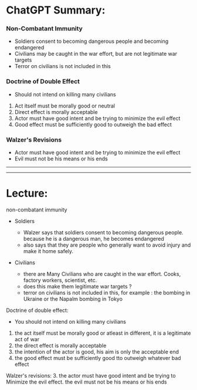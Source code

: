 # ChatGPT Summary:
### Non-Combatant Immunity

-   Soldiers consent to becoming dangerous people and becoming endangered
-   Civilians may be caught in the war effort, but are not legitimate war targets
-   Terror on civilians is not included in this

### Doctrine of Double Effect

-   Should not intend on killing many civilians

1.  Act itself must be morally good or neutral
2.  Direct effect is morally acceptable
3.  Actor must have good intent and be trying to minimize the evil effect
4.  Good effect must be sufficiently good to outweigh the bad effect

### Walzer's Revisions

-   Actor must have good intent and be trying to minimize the evil effect
-   Evil must not be his means or his ends
--------------------------------------------------------------
--------------------------------------------------------------
# Lecture:

non-combatant immunity
- Soldiers
	- Walzer says that soldiers consent to becoming dangerous people. because he is a dangerous man, he becomes endangered
	- also says that they are people who generally want to avoid injury and make it home safely.

- Civilians
	- there are Many Civilians who are caught in the war effort. Cooks, factory workers, scientist, etc.
	- does this make them legitimate war targets ?
	- terror on civilians is not included in this, for example : the bombing in Ukraine or the Napalm bombing in Tokyo

Doctrine of double effect:
- You should not intend on killing many civilians
1. the act itself must be morally good or atleast in different, it is a legitimate act of war
2. the direct effect is morally acceptable
3. the intention of the actor is good, his aim is only the acceptable end
4. the good effect must be sufficiently good tto outweigh whatever bad effect

Walzer's revisions:
3. the actor must have good intent and be trying to Minimize the evil effect. the evil must not be his means or his ends